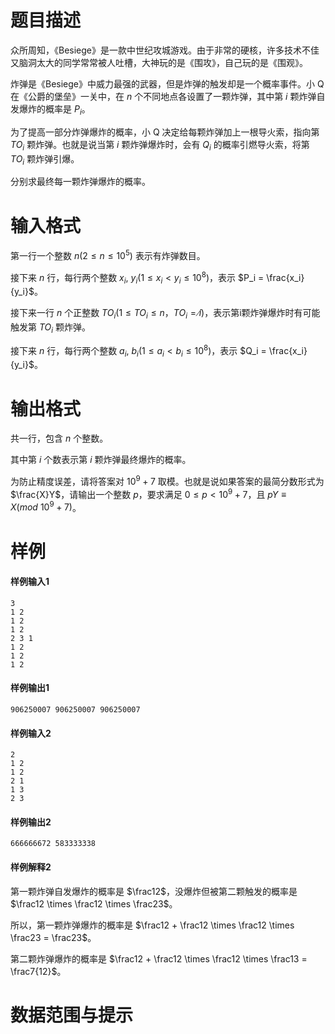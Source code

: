 
# 题目描述

众所周知，《Besiege》是一款中世纪攻城游戏。由于非常的硬核，许多技术不佳又脑洞太大的同学常常被人吐槽，大神玩的是《围攻》，自己玩的是《围观》。

炸弹是《Besiege》中威力最强的武器，但是炸弹的触发却是一个概率事件。小 Q 在《公爵的堡垒》一关中，在 $n$ 个不同地点各设置了一颗炸弹，其中第 $i$ 颗炸弹自发爆炸的概率是 $P_i$。

为了提高一部分炸弹爆炸的概率，小 Q 决定给每颗炸弹加上一根导火索，指向第 $TO_i$ 颗炸弹。也就是说当第 $i$ 颗炸弹爆炸时，会有 $Q_i$ 的概率引燃导火索，将第 $TO_i$ 颗炸弹引爆。

分别求最终每一颗炸弹爆炸的概率。

# 输入格式

第一行一个整数 $n(2 \leq n \leq 10^5)$ 表示有炸弹数目。

接下来 $n$ 行，每行两个整数 $x_i,\ y_i(1 \leq x_i < y_i \leq 10^8)$，表示 $P_i = \frac{x_i}{y_i}$。

接下来一行 $n$ 个正整数 $TO_i(1 \leq TO_i \leq n，TO_i =\not i)$，表示第i颗炸弹爆炸时有可能触发第 $TO_i$ 颗炸弹。

接下来 $n$ 行，每行两个整数 $a_i,\ b_i(1 \leq a_i < b_i \leq 10^8)$，表示 $Q_i = \frac{x_i}{y_i}$。

# 输出格式

共一行，包含 $n$ 个整数。

其中第 $i$ 个数表示第 $i$ 颗炸弹最终爆炸的概率。

为防止精度误差，请将答案对 $10^9+7$ 取模。也就是说如果答案的最简分数形式为 $\frac{X}Y$，请输出一个整数 $p$，要求满足 $0 \leq p < 10^9+7$，且 $pY ≡ X (mod\ 10^9+7)$。

# 样例

#### 样例输入1

```plain
3
1 2
1 2
1 2
2 3 1
1 2
1 2
1 2
```

#### 样例输出1

```plain
906250007 906250007 906250007
```

#### 样例输入2

```plain
2
1 2
1 2
2 1
1 3
2 3
```

#### 样例输出2

```plain
666666672 583333338
```

#### 样例解释2

第一颗炸弹自发爆炸的概率是 $\frac12$，没爆炸但被第二颗触发的概率是 $\frac12 \times \frac12 \times \frac23$。

所以，第一颗炸弹爆炸的概率是 $\frac12 + \frac12 \times \frac12 \times \frac23 = \frac23$。

第二颗炸弹爆炸的概率是 $\frac12 + \frac12 \times \frac12 \times \frac13 = \frac7{12}$。

# 数据范围与提示



